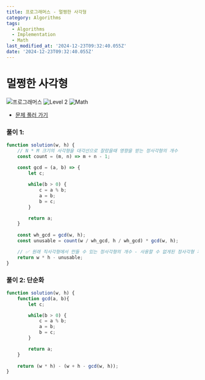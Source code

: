 ```yaml
---
title: 프로그래머스 - 멀쩡한 사각형
category: Algorithms
tags:
  - Algorithms
  - Implementation
  - Math
last_modified_at: '2024-12-23T09:32:40.055Z'
date: '2024-12-23T09:32:40.055Z'
---
```


# 멀쩡한 사각형

<img src="https://img.shields.io/badge/-프로그래머스-1e2a3c" alt="프로그래머스"/> <img src="https://img.shields.io/badge/-Level 2-green" alt="Level 2"/> <img src="https://img.shields.io/badge/-Math-rosybrown" alt="Math"/> 

- [문제 풀러 가기](https://school.programmers.co.kr/learn/courses/30/lessons/62048)

### 풀이 1: 

```js
function solution(w, h) {
    // N * M 크기의 사각형을 대각선으로 잘랐을때 영향을 받는 정사각형의 개수
    const count = (m, n) => m + n - 1;
    
    const gcd = (a, b) => {
        let c;

        while(b > 0) {
            c = a % b;
            a = b;
            b = c;
        }

        return a;
    }
    
    const wh_gcd = gcd(w, h);
    const unusable = count(w / wh_gcd, h / wh_gcd) * gcd(w, h);

    // ✅ 원래 직사각형에서 만들 수 있는 정사각형의 개수 - 사용할 수 없게된 정사각형 개수
    return w * h - unusable;
}
```

### 풀이 2: 단순화 

```js
function solution(w, h) {
    function gcd(a, b){
        let c;

        while(b > 0) {
            c = a % b;
            a = b;
            b = c;
        }

        return a;
    }
    
    return (w * h) - (w + h - gcd(w, h));
}
```
